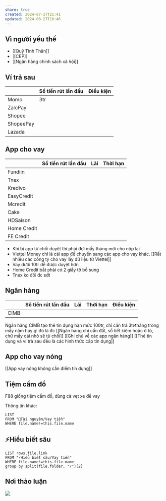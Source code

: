 ```yaml
---
share: true
created: 2024-07-17T21:41
updated: 2024-08-27T16:46
---
```

## Vì người yếu thế
- [[Quỹ Tình Thân]]           
- [[CEP]]                     
- [[Ngân hàng chính sách xã hội]] 

## Ví trả sau
|           | Số tiền rút lần đầu | Điều kiện |
| --------- | ------------------- | --------- |
| Momo      | 3tr                 |           |
| ZaloPay   |                     |           |
| Shopee    |                     |           |
| ShopeePay |                     |           |
| Lazada    |                     |           |

## App cho vay
|             | Số tiền rút lần đầu | Lãi | Thời hạn |
| ----------- | ------------------- | --- | -------- |
| Fundiin     |                     |     |          |
| Tnex        |                     |     |          |
| Kredivo     |                     |     |          |
| EasyCredit  |                     |     |          |
| Mcredit     |                     |     |          |
| Cake        |                     |     |          |
| HDSaison    |                     |     |          |
| Home Credit |                     |     |          |
| FE Credit            |                     |     |          |

- Khi bị app từ chối duyệt thì phải đợi mấy tháng mới cho nộp lại
- Viettel Money chỉ là cái app để chuyển sang các app cho vay khác. [[Rất nhiều các công ty cho vay lấy dữ liệu từ Viettel]]
- Vay dưới 10tr dễ được duyệt hơn
- Home Credit bắt phải có 2 giấy tờ bổ sung
- Tnex ko đổi đc sđt 


## Ngân hàng
|      | Số tiền rút lần đầu | Lãi | Thời hạn | Điều kiện |
| ---- | ------------------- | --- | -------- | --------- |
| CIMB |                     |     |          |           |
Ngân hàng CIMB tạo thẻ tín dụng hạn mức 100tr, chỉ cần trả 3tr∕tháng trong mấy năm hay gì đó là đc
[[Ngân hàng chỉ cần đất, sổ tiết kiệm hoặc ô tô, chứ mấy cái nhỏ sẽ từ chối]]
[[Ghi chú về các app ngân hàng]]
[[Thẻ tín dụng và ví trả sau đều là các hình thức cấp tín dụng]]

## App cho vay nóng
[[App vay nóng không cần điểm tín dụng]]

## Tiệm cầm đồ
F88 giống tiệm cầm đồ, dùng cà vẹt xe để vay

Thông tin khác:
```dataview
LIST 
FROM "📜Tài nguyên/Vay tiền" 
WHERE file.name!=this.file.name
```

## ⚡Hiểu biết sâu
```dataview
LIST rows.file.link
FROM "⚡Hiểu biết sâu/Vay tiền" 
WHERE file.name!=this.file.name
group by split(file.folder, "/")[2] 
```

## Nơi thảo luận
![](https://i.imgur.com/OtW4epu.png)
